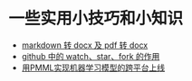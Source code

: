 # 一些实用小技巧和小知识

- [markdown 转 docx 及 pdf 转 docx](https://www.jianshu.com/p/e6796201f195)
- [github 中的 watch、star、fork 的作用](http://www.cnblogs.com/wangzhongqiu/p/6241422.html)
- [用PMML实现机器学习模型的跨平台上线](https://www.cnblogs.com/pinard/p/9220199.html)